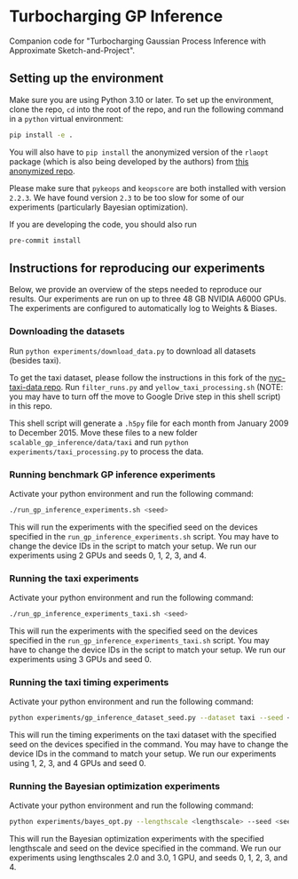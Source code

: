 # Turbocharging GP Inference

Companion code for "Turbocharging Gaussian Process Inference with Approximate Sketch-and-Project".

## Setting up the environment
Make sure you are using Python 3.10 or later.
To set up the environment, clone the repo, `cd` into the root of the repo, and run the following command in a `python` virtual environment:
```bash
pip install -e .
```

You will also have to `pip install` the anonymized version of the `rlaopt` package (which is also being developed by the authors) from [this anonymized repo](https://anonymous.4open.science/r/rlaopt-anon).

Please make sure that `pykeops` and `keopscore` are both installed with version `2.2.3`. We have found version `2.3` to be too slow for some of our experiments (particularly Bayesian optimization).

If you are developing the code, you should also run
```bash
pre-commit install
```

## Instructions for reproducing our experiments
Below, we provide an overview of the steps needed to reproduce our results.
Our experiments are run on up to three 48 GB NVIDIA A6000 GPUs.
The experiments are configured to automatically log to Weights & Biases.

### Downloading the datasets
Run `python experiments/download_data.py` to download all datasets (besides taxi).

To get the taxi dataset, please follow the instructions in this fork of the [nyc-taxi-data repo](https://anonymous.4open.science/r/nyc-taxi-data). Run `filter_runs.py` and `yellow_taxi_processing.sh` (NOTE: you may have to turn off the move to Google Drive step in this shell script) in this repo.

This shell script will generate a `.h5py` file for each month from January 2009 to December 2015. Move these files to a new folder `scalable_gp_inference/data/taxi` and run `python experiments/taxi_processing.py` to process the data.

### Running benchmark GP inference experiments
Activate your python environment and run the following command:
```bash
./run_gp_inference_experiments.sh <seed>
```

This will run the experiments with the specified seed on the devices specified in the `run_gp_inference_experiments.sh` script. You may have to change the device IDs in the script to match your setup. We run our experiments using 2 GPUs and seeds 0, 1, 2, 3, and 4.

### Running the taxi experiments
Activate your python environment and run the following command:
```bash
./run_gp_inference_experiments_taxi.sh <seed>
```

This will run the experiments with the specified seed on the devices specified in the `run_gp_inference_experiments_taxi.sh` script. You may have to change the device IDs in the script to match your setup. We run our experiments using 3 GPUs and seed 0.

### Running the taxi timing experiments
Activate your python environment and run the following command:
```bash
python experiments/gp_inference_dataset_seed.py --dataset taxi --seed <seed> --devices <device_ids> --timing
```

This will run the timing experiments on the taxi dataset with the specified seed on the devices specified in the command. You may have to change the device IDs in the command to match your setup. We run our experiments using 1, 2, 3, and 4 GPUs and seed 0.

### Running the Bayesian optimization experiments
Activate your python environment and run the following command:
```bash
python experiments/bayes_opt.py --lengthscale <lengthscale> --seed <seed> --device <device_id>
```

This will run the Bayesian optimization experiments with the specified lengthscale and seed on the device specified in the command. We run our experiments using lengthscales 2.0 and 3.0, 1 GPU, and seeds 0, 1, 2, 3, and 4.

